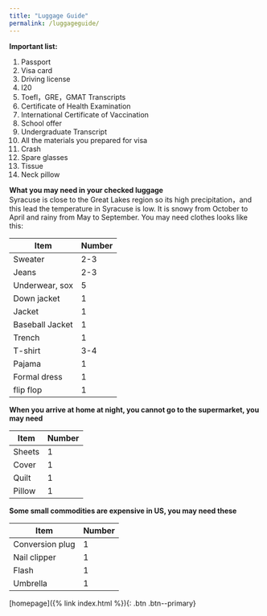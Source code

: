 ```yaml
---
title: "Luggage Guide"
permalink: /luggageguide/
---
```


**Important list:**  
1. Passport
2. Visa card
3. Driving license
4. I20
5. Toefl，GRE，GMAT  Transcripts
6. Certificate of Health Examination
7. International Certificate of Vaccination 
8. School offer
9. Undergraduate Transcript
10. All the materials you prepared for visa
11. Crash
12. Spare glasses
13. Tissue
14. Neck pillow  


**What you may need in your checked luggage**  
Syracuse is close to the Great Lakes region so its high precipitation，and this lead the temperature in Syracuse is low. It is snowy from October to April and rainy from May to September. You may need clothes looks like this:  



Item | Number
---- | ------
Sweater |  2-3
Jeans | 2-3
Underwear, sox | 5
Down jacket | 1
Jacket | 1
Baseball Jacket | 1
Trench | 1
T-shirt | 3-4
Pajama | 1
Formal dress | 1
flip flop | 1  

**When you arrive at home at night, you cannot go to the supermarket, you may need**


Item | Number 
---- | ------
Sheets | 1
Cover | 1
Quilt | 1
Pillow | 1  

**Some small commodities are expensive in US, you may need these**  


Item | Number
---- | ------
Conversion plug | 1
Nail clipper | 1
Flash | 1
Umbrella | 1       
           
                
                       
                       
[homepage]({% link index.html %}){: .btn .btn--primary}





